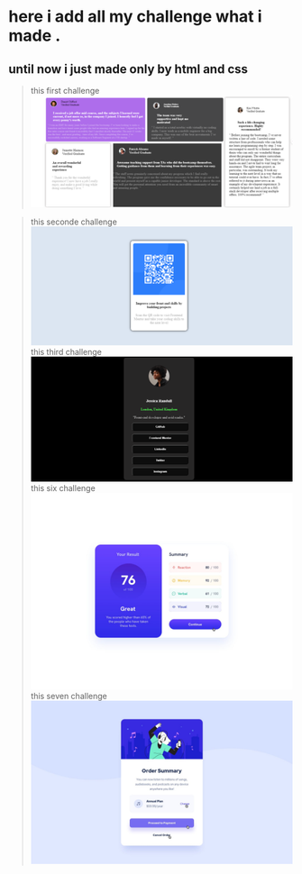 # here i add all my challenge what i made .
## until now i just made only by html and css 

> this first challenge 
![image first challenge](https://github.com/aymenezz/desingne-public/blob/main/first_challonge/first.png)

> this seconde challenge
![image seconde challenge](https://github.com/aymenezz/desingne-public/blob/main/sconde_challenge/picture.png)
> this third challenge
> ![image third challenge](https://github.com/aymenezz/desingne-public/blob/main/third_challenge/picture.png)
> this six challenge
![six challenge](https://github.com/aymenezz/desingne-public/blob/main/six_challenge/active-states.jpg)
> this seven challenge
![seven challenge](https://github.com/aymenezz/desingne-public/blob/main/seven_challenge/active-states.jpg)





